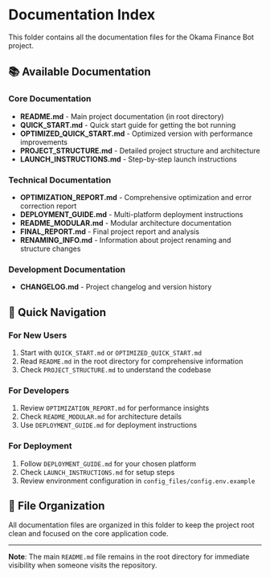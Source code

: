 # Documentation Index

This folder contains all the documentation files for the Okama Finance Bot project.

## 📚 Available Documentation

### Core Documentation
- **README.md** - Main project documentation (in root directory)
- **QUICK_START.md** - Quick start guide for getting the bot running
- **OPTIMIZED_QUICK_START.md** - Optimized version with performance improvements
- **PROJECT_STRUCTURE.md** - Detailed project structure and architecture
- **LAUNCH_INSTRUCTIONS.md** - Step-by-step launch instructions

### Technical Documentation
- **OPTIMIZATION_REPORT.md** - Comprehensive optimization and error correction report
- **DEPLOYMENT_GUIDE.md** - Multi-platform deployment instructions
- **README_MODULAR.md** - Modular architecture documentation
- **FINAL_REPORT.md** - Final project report and analysis
- **RENAMING_INFO.md** - Information about project renaming and structure changes

### Development Documentation
- **CHANGELOG.md** - Project changelog and version history

## 🚀 Quick Navigation

### For New Users
1. Start with `QUICK_START.md` or `OPTIMIZED_QUICK_START.md`
2. Read `README.md` in the root directory for comprehensive information
3. Check `PROJECT_STRUCTURE.md` to understand the codebase

### For Developers
1. Review `OPTIMIZATION_REPORT.md` for performance insights
2. Check `README_MODULAR.md` for architecture details
3. Use `DEPLOYMENT_GUIDE.md` for deployment instructions

### For Deployment
1. Follow `DEPLOYMENT_GUIDE.md` for your chosen platform
2. Check `LAUNCH_INSTRUCTIONS.md` for setup steps
3. Review environment configuration in `config_files/config.env.example`

## 📁 File Organization

All documentation files are organized in this folder to keep the project root clean and focused on the core application code.

---

**Note**: The main `README.md` file remains in the root directory for immediate visibility when someone visits the repository.
